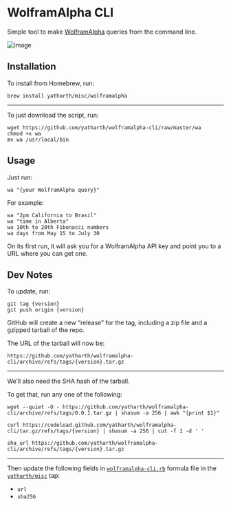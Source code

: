 # WolframAlpha CLI

Simple tool to make [WolframAlpha][] queries from the command line.

![image](https://user-images.githubusercontent.com/1520684/130658442-dc952cfa-274b-4727-970f-625fb4aecbe7.png)

[WolframAlpha]: https://www.wolframalpha.com


## Installation

To install from Homebrew, run:

    brew install yatharth/misc/wolframalpha

---

To just download the script, run:

    wget https://github.com/yatharth/wolframalpha-cli/raw/master/wa
    chmod +x wa
    mv wa /usr/local/bin 

<!--

If you don’t have `wget`, then you can use `curl` as so:

    curl  https://raw.githubusercontent.com/yatharth/wolframalpha-cli/master/wa > wa
    chmod +x wa

The different URL is because `curl` doesn’t follow the redirects Github sends back automatically. If you use `curl`, we do need to mark the file as executable with manually.

-->


## Usage

Just run:

    wa "{your WolframAlpha query}"

For example:

    wa "2pm California to Brasil"
    wa "time in Alberta"
    wa 10th to 20th Fibonacci numbers
    wa days from May 15 to July 30

<!-- Quotemarks are optional. -->

On its first run, it will ask you for a WolframAlpha API key and point you to a URL where you can get one.


## Dev Notes

To update, run:

    git tag {version}
    git push origin {version}

GitHub will create a new “release” for the tag, including a zip file and a gzipped tarball of the repo.

The URL of the tarball will now be:

    https://github.com/yatharth/wolframalpha-cli/archive/refs/tags/{version}.tar.gz

---

We’ll also need the SHA hash of the tarball.

To get that, run any one of the following:

```
wget --quiet -O - https://github.com/yatharth/wolframalpha-cli/archive/refs/tags/0.0.1.tar.gz | shasum -a 256 | awk "{print $1}"
```

```
curl https://codeload.github.com/yatharth/wolframalpha-cli/tar.gz/refs/tags/{version} | shasum -a 256 | cut -f 1 -d ' '
```

```
sha_url https://github.com/yatharth/wolframalpha-cli/archive/refs/tags/{version}.tar.gz
```

---

Then update the following fields in [`wolframalpha-cli.rb`][formula] formula file in the [`yatharth/misc`][tap] tap:

- `url`
- `sha256`

[formula]: https://github.com/yatharth/homebrew-misc/blob/master/Formula/wolframalpha-cli.rb
[tap]: https://github.com/yatharth/homebrew-misc
